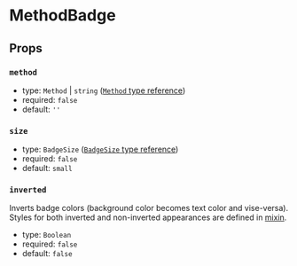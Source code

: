 # MethodBadge

## Props

### `method`

* type: `Method` | `string` ([`Method` type reference](../../../src/types/badges.ts))
* required: `false`
* default: `''`

### `size`

* type: `BadgeSize` ([`BadgeSize` type reference](../../../src/types/badges.ts))
* required: `false`
* default: `small`

### `inverted`

Inverts badge colors (background color becomes text color and vise-versa).
Styles for both inverted and non-inverted appearances are defined in [mixin](../../../src/styles/mixins/_badges.scss).

* type: `Boolean`
* required: `false`
* default: `false`
